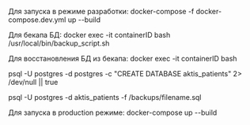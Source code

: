 Для запуска в режиме разработки:
docker-compose -f docker-compose.dev.yml up --build

Для бекапа БД:
docker exec -it containerID bash
/usr/local/bin/backup_script.sh

Для восстановления БД из бекапа:
docker exec -it containerID bash

psql -U postgres -d postgres -c "CREATE DATABASE aktis_patients" 2> /dev/null || true

psql -U postgres -d aktis_patients -f /backups/filename.sql

Для запуска в production режиме:
docker-compose up --build
